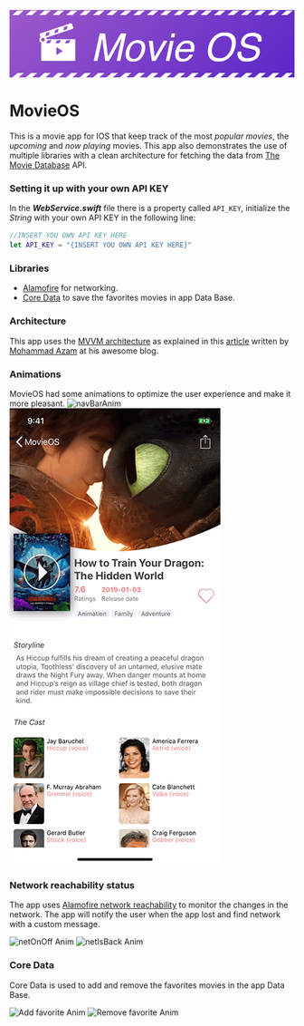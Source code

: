 ![Banner](https://github.com/OscarSantosGH/imagesAndGifs/blob/master/images/banner.png?raw=true "Movie OS")

# MovieOS

This is a movie app for IOS that keep track of the most _popular movies_, the _upcoming_ and _now playing_ movies. This app also demonstrates the use of multiple libraries with a clean architecture for fetching the data from [The Movie Database](https://www.themoviedb.org/) API.


### Setting it up with your own API KEY

In the _**WebService.swift**_ file there is a property called `API_KEY`, initialize the _String_ with your own API KEY in the following line:
```Swift
//INSERT YOU OWN API KEY HERE
let API_KEY = "{INSERT YOU OWN API KEY HERE}"
```

### Libraries

* [Alamofire](https://github.com/Alamofire/Alamofire) for networking.
* [Core Data](https://developer.apple.com/documentation/coredata) to save the favorites movies in app Data Base.


### Architecture
This app uses the [MVVM architecture](https://en.wikipedia.org/wiki/Model%E2%80%93view%E2%80%93viewmodel) as explained in this [article](https://medium.com/@azamsharp/mvvm-in-ios-from-net-perspective-580eb7f4f129) written by [Mohammad Azam](https://medium.com/@azamsharp) at his awesome blog. 

### Animations 
MovieOS had some animations to optimize the user experience and make it more pleasant.
![navBarAnim](https://github.com/OscarSantosGH/imagesAndGifs/blob/master/images/gift/navBarAnim.gif?raw=true "NavBar Animation") ![save Anim](https://github.com/OscarSantosGH/imagesAndGifs/blob/master/images/gift/saveAnim.gif?raw=true "Save Animation")
### Network reachability status

The app uses [Alamofire network reachability](https://github.com/Alamofire/Alamofire/blob/master/Documentation/AdvancedUsage.md#network-reachability) to monitor the changes in the network. The app will notify the user when the app lost and find network with a custom message.

![netOnOff Anim](https://github.com/OscarSantosGH/imagesAndGifs/blob/master/images/gift/networkLost.gif?raw=true "Network Lost Animation") ![netIsBack Anim](https://github.com/OscarSantosGH/imagesAndGifs/blob/master/images/gift/netIsBack.gif?raw=true "Network is back Animation")

### Core Data

 Core Data is used to add and remove the favorites movies in the app Data Base.
 
 ![Add favorite Anim](https://github.com/OscarSantosGH/imagesAndGifs/blob/master/images/gift/addFav.gif?raw=true "Add favorite movie Animation") ![Remove favorite Anim](https://github.com/OscarSantosGH/imagesAndGifs/blob/master/images/gift/removeFav.gif?raw=true "Remove favorite movie Animation")
 
